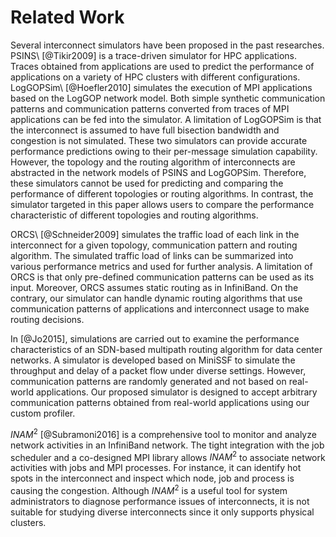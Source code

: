 # Related Work

Several interconnect simulators have been proposed in the past researches.
PSINS\ [@Tikir2009] is a trace-driven simulator for HPC applications.
Traces obtained from applications are used to predict the performance of
applications on a variety of HPC clusters with different configurations.
LogGOPSim\ [@Hoefler2010] simulates the execution of MPI applications based on
the LogGOP network model. Both simple synthetic communication patterns and
communication patterns converted from traces of MPI applications can be fed
into the simulator. A limitation of LogGOPSim is that the interconnect is
assumed to have full bisection bandwidth and congestion is not simulated.
These two simulators can provide accurate performance predictions owing to
their per-message simulation capability. However, the topology and the routing
algorithm of interconnects are abstracted in the network models of PSINS
and LogGOPSim. Therefore, these simulators cannot be used for predicting and
comparing the performance of different topologies or routing algorithms. In
contrast, the simulator targeted in this paper allows users to compare the
performance characteristic of different topologies and routing algorithms.

ORCS\ [@Schneider2009] simulates the traffic load of each link in the
interconnect for a given topology, communication pattern and routing
algorithm. The simulated traffic load of links can be summarized into various
performance metrics and used for further analysis. A limitation of ORCS is
that only pre-defined communication patterns can be used as its input.
Moreover, ORCS assumes static routing as in InfiniBand. On the contrary,
our simulator can handle dynamic routing algorithms that use communication
patterns of applications and interconnect usage to make routing decisions.

In [@Jo2015], simulations are carried out to examine the performance
characteristics of an SDN-based multipath routing algorithm for data center
networks. A simulator is developed based on MiniSSF to simulate the throughput
and delay of a packet flow under diverse settings. However, communication
patterns are randomly generated and not based on real-world applications. Our
proposed simulator is designed to accept arbitrary communication patterns
obtained from real-world applications using our custom profiler.

$\mathit{INAM}^2$ [@Subramoni2016] is a comprehensive tool to monitor and
analyze network activities in an InfiniBand network. The tight integration
with the job scheduler and a co-designed MPI library allows $\mathit{INAM}^2$
to associate network activities with jobs and MPI processes. For instance, it
can identify hot spots in the interconnect and inspect which node, job and
process is causing the congestion. Although $\mathit{INAM}^2$ is a useful tool
for system administrators to diagnose performance issues of interconnects, it
is not suitable for studying diverse interconnects since it only supports
physical clusters.
